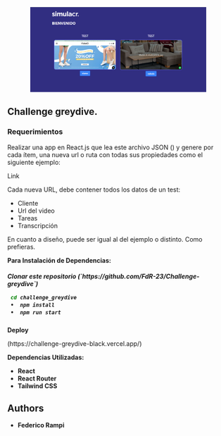 <p align="center">
  <img src="src/img/home.png" width="400">
</p>


## Challenge greydive.
### Requerimientos

Realizar una app en React.js que lea este archivo JSON () y genere por cada ítem, una nueva url o ruta con todas sus propiedades como el siguiente ejemplo:

Link

Cada nueva URL, debe contener todos los datos de un test:

- Cliente
- Url del video
- Tareas
- Transcripción

En cuanto a diseño, puede ser igual al del ejemplo o distinto. Como prefieras.

<p align="left"><strong>Para Instalación de Dependencias:</strong></p>
<h5>
 Clonar este repositorio (`https://github.com/FdR-23/Challenge-greydive`)
 
```bash
 cd challenge_greydive
 •  npm install
 •  npm run start
 ```
</h5>

<p align="left"><strong>Deploy</strong></p> 
(https://challenge-greydive-black.vercel.app/)

<p align="left"><strong>Dependencias Utilizadas:</strong></p> 

* **React**
* **React Router**
* **Tailwind CSS**




## Authors

* **Federico Rampi**